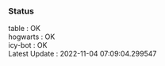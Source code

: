 ### Status


table : OK  
hogwarts : OK  
icy-bot : OK  
Latest Update : 2022-11-04 07:09:04.299547

